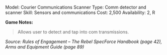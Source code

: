 Model: Courier Communications Scanner
Type: Comm detector and scanner
Skill: Sensors and communications
Cost: 2,500
Availability: 2, R

**Game Notes:** 
> Allows user to detect and tap into com transmissions.

*Source: Rules of Engagement – The Rebel SpecForce Handbook (page 42), Arms and Equipment Guide (page 89)*